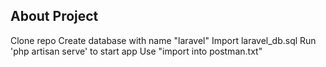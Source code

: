 
## About Project

Clone repo
Create database with name "laravel"
Import laravel_db.sql
Run 'php artisan serve' to start app
Use "import into postman.txt"